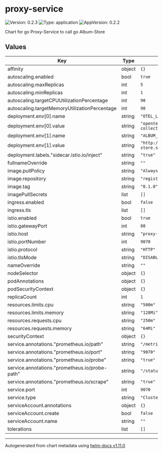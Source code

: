 # proxy-service

![Version: 0.2.3](https://img.shields.io/badge/Version-0.2.3-informational?style=flat-square) ![Type: application](https://img.shields.io/badge/Type-application-informational?style=flat-square) ![AppVersion: 0.2.2](https://img.shields.io/badge/AppVersion-0.2.2-informational?style=flat-square)

Chart for go Proxy-Service to call go Album-Store

## Values

| Key | Type | Default | Description |
|-----|------|---------|-------------|
| affinity | object | `{}` |  |
| autoscaling.enabled | bool | `true` |  |
| autoscaling.maxReplicas | int | `5` |  |
| autoscaling.minReplicas | int | `1` |  |
| autoscaling.targetCPUUtilizationPercentage | int | `90` |  |
| autoscaling.targetMemoryUtilizationPercentage | int | `90` |  |
| deployment.env[0].name | string | `"OTEL_LOCATION"` |  |
| deployment.env[0].value | string | `"opentelemetry-collector.observability.svc.cluster.local:4318"` |  |
| deployment.env[1].name | string | `"ALBUM_STORE_URL"` |  |
| deployment.env[1].value | string | `"http://album-store.album-store.svc.cluster.local:9080"` |  |
| deployment.labels."sidecar.istio.io/inject" | string | `"true"` |  |
| fullnameOverride | string | `""` |  |
| image.pullPolicy | string | `"Always"` |  |
| image.repository | string | `"registry.local:54094/proxy-service"` |  |
| image.tag | string | `"0.1.0"` |  |
| imagePullSecrets | list | `[]` |  |
| ingress.enabled | bool | `false` |  |
| ingress.tls | list | `[]` |  |
| istio.enabled | bool | `true` |  |
| istio.gatewayPort | int | `80` |  |
| istio.host | string | `"proxy-service.local"` |  |
| istio.portNumber | int | `9070` |  |
| istio.protocol | string | `"HTTP"` |  |
| istio.tlsMode | string | `"DISABLE"` |  |
| nameOverride | string | `""` |  |
| nodeSelector | object | `{}` |  |
| podAnnotations | object | `{}` |  |
| podSecurityContext | object | `{}` |  |
| replicaCount | int | `1` |  |
| resources.limits.cpu | string | `"500m"` |  |
| resources.limits.memory | string | `"128Mi"` |  |
| resources.requests.cpu | string | `"250m"` |  |
| resources.requests.memory | string | `"64Mi"` |  |
| securityContext | object | `{}` |  |
| service.annotations."prometheus.io/path" | string | `"/metrics"` |  |
| service.annotations."prometheus.io/port" | string | `"9070"` |  |
| service.annotations."prometheus.io/probe" | string | `"true"` |  |
| service.annotations."prometheus.io/probe-path" | string | `"/status"` |  |
| service.annotations."prometheus.io/scrape" | string | `"true"` |  |
| service.port | int | `9070` |  |
| service.type | string | `"ClusterIP"` |  |
| serviceAccount.annotations | object | `{}` |  |
| serviceAccount.create | bool | `false` |  |
| serviceAccount.name | string | `""` |  |
| tolerations | list | `[]` |  |

----------------------------------------------
Autogenerated from chart metadata using [helm-docs v1.11.0](https://github.com/norwoodj/helm-docs/releases/v1.11.0)
